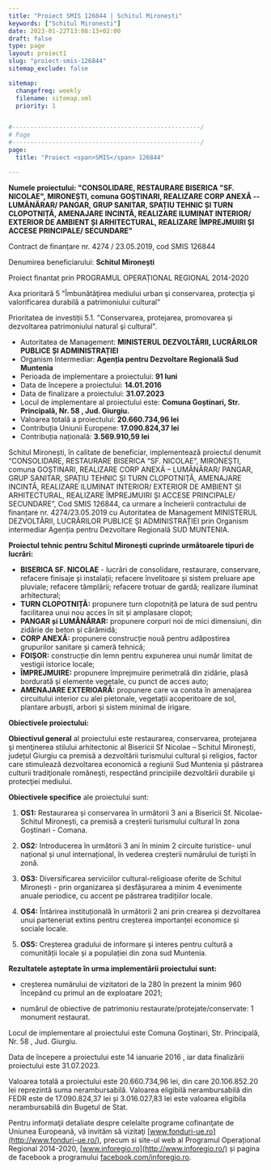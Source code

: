 ```yaml
---
title: "Proiect SMIS 126844 | Schitul Mironești"
keywords: ["Schitul Mironesti"]
date: 2023-01-22T13:08:13+02:00
draft: false
type: page
layout: proiect1
slug: "proiect-smis-126844"
sitemap_exclude: false

sitemap:
  changefreq: weekly
  filename: sitemap.xml
  priority: 1


#----------------------------------------------------/
# Page
#----------------------------------------------------/
page:
  title: "Proiect <span>SMIS</span> 126844"

---
```


**Numele proiectului: "CONSOLIDARE, RESTAURARE BISERICA "SF. NICOLAE", MIRONEȘTI, comuna GOȘTINARI, REALIZARE CORP ANEXĂ -- LUMÂNĂRAR/ PANGAR, GRUP SANITAR, SPAȚIU TEHNIC ȘI TURN CLOPOTNIȚĂ, AMENAJARE INCINTĂ, REALIZARE ILUMINAT INTERIOR/ EXTERIOR DE AMBIENT ȘI ARHITECTURAL, REALIZARE ÎMPREJMUIRI ȘI ACCESE PRINCIPALE/ SECUNDARE"**

Contract de finanțare nr. 4274 / 23.05.2019, cod SMIS 126844

Denumirea beneficiarului: **Schitul Mironești**

Proiect finantat prin PROGRAMUL OPERAȚIONAL REGIONAL 2014-2020

Axa prioritară 5 "Îmbunătăţirea mediului urban şi conservarea, protecţia şi valorificarea durabilă a patrimoniului cultural"

Prioritatea de investiții 5.1. "Conservarea, protejarea, promovarea şi dezvoltarea patrimoniului natural şi cultural".

- Autoritatea de Management: **MINISTERUL DEZVOLTĂRII, LUCRĂRILOR PUBLICE ȘI ADMINISTRAȚIEI**
- Organism Intermediar: **Agenția pentru Dezvoltare Regională Sud Muntenia**
- Perioada de implementare a proiectului: **91 luni**
- Data de începere a proiectului: **14.01.2016**
- Data de finalizare a proiectului: **31.07.2023**
- Locul de implementare al proiectului este: **Comuna Goștinari, Str. Principală, Nr. 58 , Jud. Giurgiu.**
- Valoarea totală a proiectului: **20.660.734,96 lei**
- Contribuția Uniunii Europene: **17.090.824,37 lei**
- Contribuția națională: **3.569.910,59 lei**

Schitul Mironești, în calitate de beneficiar, implementează proiectul denumit “CONSOLIDARE, RESTAURARE BISERICA “SF. NICOLAE”, MIRONEȘTI, comuna GOȘTINARI, REALIZARE CORP ANEXĂ – LUMÂNĂRAR/ PANGAR, GRUP SANITAR, SPAȚIU TEHNIC ȘI TURN CLOPOTNIȚĂ, AMENAJARE INCINTĂ, REALIZARE ILUMINAT INTERIOR/ EXTERIOR DE AMBIENT ȘI ARHITECTURAL, REALIZARE ÎMPREJMUIRI ȘI ACCESE PRINCIPALE/ SECUNDARE”, Cod SMIS 126844, ca urmare a încheierii contractului de finanțare nr. 4274/23.05.2019 cu Autoritatea de Management MINISTERUL DEZVOLTĂRII, LUCRĂRILOR PUBLICE ȘI ADMINISTRAȚIEI prin Organism intermediar Agenția pentru Dezvoltare Regională SUD MUNTENIA.

**Proiectul tehnic pentru Schitul Mironești cuprinde următoarele tipuri de lucrări:**

- **BISERICA SF. NICOLAE** - lucrări de consolidare, restaurare, conservare, refacere finisaje și instalații; refacere învelitoare și sistem preluare ape pluviale; refacere tâmplării; refacere trotuar de gardă; realizare iluminat arhitectural;
- **TURN CLOPOTNIȚĂ:** propunere turn clopotniță pe latura de sud pentru facilitarea unui nou acces în sit și amplasare clopot;
- **PANGAR și LUMÂNĂRAR:** propunere corpuri noi de mici dimensiuni, din zidărie de beton și cărămidă;
- **CORP ANEXĂ:** propunere construcție nouă pentru adăpostirea grupurilor sanitare și cameră tehnică;
- **FOIȘOR:** construcție din lemn pentru expunerea unui număr limitat de vestigii istorice locale;
- **ÎMPREJMUIRE:** propunere împrejmuire perimetrală din zidărie, plasă bordurată și elemente vegetale, cu punct de acces auto;
- **AMENAJARE EXTERIOARĂ:** propunere care va consta în amenajarea circuitului interior cu alei pietonale, vegetații acoperitoare de sol, plantare arbuști, arbori și sistem minimal de irigare.

**Obiectivele proiectului:**

**Obiectivul general** al proiectului este restaurarea, conservarea, protejarea şi menţinerea stilului arhitectonic al Bisericii Sf Nicolae – Schitul Mironești, județul Giurgiu ca premisă a dezvoltării turismului cultural și religios, factor care stimulează dezvoltarea economică a regiunii Sud Muntenia și păstrarea culturii tradiţionale româneşti, respectând principiile dezvoltării durabile şi protecţiei mediului. 

**Obiectivele specifice** ale proiectului sunt: 

1.  **OS1:** Restaurarea și conservarea în următorii 3 ani a Bisericii Sf. Nicolae- Schitul Mironești, ca premisă a creșterii turismului cultural în zona Goștinari - Comana.

2.  **OS2:** Introducerea în următorii 3 ani în minim 2 circuite turistice- unul național și unul internațional, în vederea creșterii numărului de turiști în zonă.

3.  **OS3:** Diversificarea serviciilor cultural-religioase oferite de Schitul Mironești - prin organizarea și desfășurarea a minim 4 evenimente anuale periodice, cu accent pe păstrarea tradițiilor locale.

4.  **OS4:** Întărirea instituțională în următorii 2 ani prin crearea și dezvoltarea unui parteneriat extins pentru creșterea importanței economice și sociale locale.

5.  **OS5:** Creșterea gradului de informare și interes pentru cultură a comunității locale și a populației din zona sud Muntenia.

**Rezultatele așteptate în urma implementării proiectului sunt:**

- creșterea numărului de vizitatori de la 280 în prezent la minim 960 începând cu primul an de exploatare 2021;

- numărul de obiective de patrimoniu restaurate/protejate/conservate: 1 monument restaurat.

Locul de implementare al proiectului este Comuna Goștinari, Str. Principală, Nr. 58 , Jud. Giurgiu.

Data de începere a proiectului este 14 ianuarie 2016 , iar data finalizării proiectului este 31.07.2023.

Valoarea totală a proiectului este 20.660.734,96 lei, din care 20.106.852.20 lei reprezintă suma nerambursabilă. Valoarea eligibilă nerambursabilă din FEDR este de 17.090.824,37 lei și 3.016.027,83 lei este valoarea eligibila nerambursabilă din Bugetul de Stat.

Pentru informaţii detaliate despre celelalte programe cofinanţate de Uniunea Europeană, vă invităm să vizitaţi [www.fonduri-ue.ro](http://www.fonduri-ue.ro/), precum si site-ul web al Programul Operațional Regional 2014-2020, [www.inforegio.ro](http://www.inforegio.ro/) și pagina de facebook a programului [facebook.com/inforegio.ro](http://facebook.com/inforegio.ro).